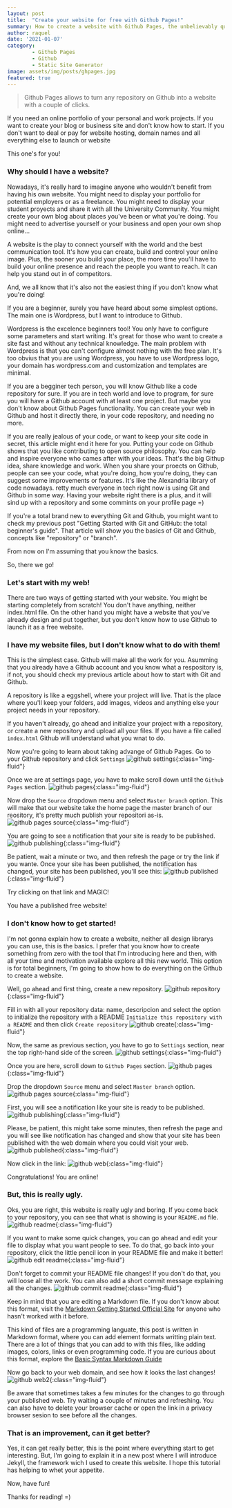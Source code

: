 ```yaml
---
layout: post
title:  "Create your website for free with Github Pages!"
summary: How to create a website with Github Pages, the unbelievably quick and easy way for creating and publishing a free blog or website.
author: raquel
date: '2021-01-07'
category: 
        - Github Pages
        - Github
        - Static Site Generator
image: assets/img/posts/ghpages.jpg
featured: true
---
```

<blockquote>
<p>Github Pages allows to turn any repository on Github into a website with a couple of clicks.</p>
</blockquote>

If you need an online portfolio of your personal and work projects. If you want to create your blog or business site and don't know how to start. If you don't want to deal or pay for website hosting, domain names and all everything else to launch or website

This one's for you!

### Why should I have a website?

Nowadays, it's really hard to imagine anyone who wouldn't benefit from having his own website. You might need to display your portfolio for potential employers or as a freelance. You might need to display your student proyects and share it with all the University Community. You might create your own blog about places you've been or what you're doing. You might need to advertise yourself or your business and open your own shop online...

A website is the play to connect yourself with the world and the best communication tool. It's how you can create, build and control your online image. Plus, the sooner you build your place, the more time you'll have to build your online presence and reach the people you want to reach. It can help you stand out in of competitors.

And, we all know that it's also not the easiest thing if you don't know what you're doing!

If you are a beginner, surely you have heard about some simplest options. The main one is Wordpress, but I want to introduce to Github.

Wordpress is the excelence beginners tool! You only have to configure some parameters and start writing. It's great for those who want to create a site fast and without any technical knowledge. The main problem with Wordpress is that you can't configure almost nothing with the free plan. It's too obvius that you are using Wordpress, you have to use Wordpress logo, your domain has wordpress.com and customization and templates are minimal.

If you are a begginer tech person, you will know Github like a code repository for sure. If you are in tech world and love to program, for sure you will have a Github account with at least one project. But maybe you don't know about Github Pages functionality. You can create your web in Github and host it directly there, in your code repository, and needing no more.

If you are really jealous of your code, or want to keep your site code in secret, this article might end it here for you. Putting your code on Github shows that you like contributing to open source philosophy. You can help and inspire everyone who cames after with your ideas. That's the big Githup idea, share knowledge and work. When you share your proects on Github, people can see your code, what you're doing, how you're doing, they can suggest some improvements or features. It's like the Alexandria library of code nowadays.
retty much everyone in tech right now is using Git and Github in some way. Having your website right there is a plus, and it will sind up with a repository and some commints on your profile page =)

If you're a total brand new to everything Git and Github, you might want to check my previous post "Getting Started with Git and GitHub: the total beginner's guide". That article will show you the basics of Git and Github, concepts like "repository" or "branch". 

From now on I'm assuming that you know the basics.

So, there we go!


### Let's start with my web!

There are two ways of getting started with your website. You might be starting completely from scratch! You don't have anything, neither index.html file. On the other hand you might have a website that you've already design and put together, but you don't know how to use Github to launch it as a free website.

### I have my website files, but I don't know what to do with them!

This is the simplest case. Github will make all the work for you. Asumming that you already have a Github account and you know what a respository is, if not, you should check my previous article about how to start with Git and Github.

A repository is like a eggshell, where your project will live. That is the place where you'll keep your folders, add images, videos and anything else your project needs in your repository.

If you haven't already, go ahead and initialize your project with a repository, or create a new repository and upload all your files. If you have a file called `index.html` Github will understand what you wnat to do.

Now you're going to learn about taking advange of Github Pages. Go to your Github repository and click `Settings`
![github settings](/assets/img/posts/ghpages/gh_settings.png){:class="img-fluid"}

Once we are at settings page, you have to make scroll down until the `Github Pages` section.
![github pages](/assets/img/posts/ghpages/gh_settings_pages.png){:class="img-fluid"}

Now drop the `Source` dropdown menu and select `Master branch` option. This will make that our website take the home page the master branch of our reository, it's pretty much publish your repositori as-is.
![github pages source](/assets/img/posts/ghpages/gh_settings_pages_source.png){:class="img-fluid"}

You are going to see a notification that your site is ready to be published.
![github publishing](/assets/img/posts/ghpages/gh_settings_publishing.png){:class="img-fluid"}

Be patient, wait a minute or two, and then refresh the page or try the link if you wante. Once your site has been published, the notification has changed, your site has been published, you'll see this:
![github published](/assets/img/posts/ghpages/gh_settings_published.png){:class="img-fluid"}

Try clicking on that link and MAGIC!

You have a published free website!


### I don't know how to get started!

I'm not gonna explain how to create a website, neither all design librarys you can use, this is the basics.
I prefer that you know how to create something from zero with the tool that I'm introducing here and then, with all your time and motivation available explore all this new world. This option is for total beginners, I'm going to show how to do everything on the Github to create a website.

Well, go ahead and first thing, create a new repository.
![github repository](/assets/img/posts/ghpages/gh_new_repo.png){:class="img-fluid"}

Fill in with all your repository data: name, descripcion and select the option to initialize the repository with a README `Initialize this repository with a README` and then click `Create repository`
![github create](/assets/img/posts/ghpages/gh_create_repo.png){:class="img-fluid"}

Now, the same as previous section, you have to go to `Settings` section, near the top right-hand side of the screen.
![github settings](/assets/img/posts/ghpages/gh_settings.png){:class="img-fluid"}

Once you are here, scroll down to `Github Pages` section.
![github pages](/assets/img/posts/ghpages/gh_settings_pages.png){:class="img-fluid"}

Drop the dropdown `Source` menu and select `Master branch` option.
![github pages source](/assets/img/posts/ghpages/gh_settings_pages_source.png){:class="img-fluid"}

First, you will see a notification like your site is ready to be published.
![github publishing](/assets/img/posts/ghpages/gh_settings_publishing.png){:class="img-fluid"}

Please, be patient, this might take some minutes, then refresh the page and you will see like notification has changed and show that your site has been published with the web domain where you could visit your web.
![github published](/assets/img/posts/ghpages/gh_settings_published.png){:class="img-fluid"}

Now click in the link:
![github web](/assets/img/posts/ghpages/gh_basic_web.png){:class="img-fluid"}

Congratulations! You are online!


### But, this is really ugly.

Oks, you are right, this website is really ugly and boring. If you come back to your repository, you can see that what is showing is your `README.md` file.
![github readme](/assets/img/posts/ghpages/gh_readme.png){:class="img-fluid"}

If you want to make some quick changes, you can go ahead and edit your file to display what you want people to see. To do that, go back into your repository, click the little pencil icon in your README file and make it better!
![github edit readme](/assets/img/posts/ghpages/gh_edit_readme.png){:class="img-fluid"}

Don't forget to commit your README file changes! If you don't do that, you will loose all the work. You can also add a short commit message explaining all the changes.
![github commit readme](/assets/img/posts/ghpages/gh_commit_readme.png){:class="img-fluid"}

Keep in mind that you are editing a Markdown file. If you don't know about this format, visit the [Markdown Getting Started Official Site](https://www.markdownguide.org/getting-started/) for anyone who hasn't worked with it before.

This kind of files are a programming languate, this post is written in Markdown format, where you can add element formats writting plain text. There are a lot of things that you can add to with this files, like adding images, colors, links or even programming code.
If you are curious about this format, explore the [Basic Syntax Markdown Guide](https://www.markdownguide.org/basic-syntax/)

Now go back to your web domain, and see how it looks the last changes!
![github web2](/assets/img/posts/ghpages/gh_basic_web2.png){:class="img-fluid"}

Be aware that sometimes takes a few minutes for the changes to go through your published web. Try waiting a couple of minutes and refreshing. You can also have to delete your browser cache or open the link in a privacy browser sesion to see before all the changes.


### That is an improvement, can it get better?

Yes, it can get really better, this is the point where everything start to get interesting. But, I'm going to explain it in a new post where I will introduce Jekyll, the framework wich I used to create this website.
I hope this tutorial has helping to whet your appetite.

Now, have fun!

Thanks for reading!
=)

